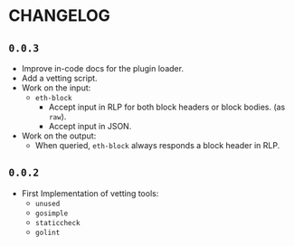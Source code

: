 # CHANGELOG

## `0.0.3`
  * Improve in-code docs for the plugin loader.
  * Add a vetting script.
  * Work on the input:
    * `eth-block`
      * Accept input in RLP for both block headers or block bodies. (as `raw`).
      * Accept input in JSON.
  * Work on the output:
    * When queried, `eth-block` always responds a block header in RLP.

## `0.0.2`

* First Implementation of vetting tools:
  * `unused`
  * `gosimple`
  * `staticcheck`
  * `golint`
